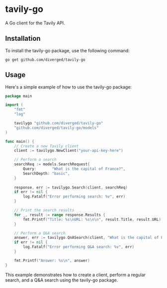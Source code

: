 # tavily-go

A Go client for the Tavily API.

## Installation

To install the tavily-go package, use the following command:

```shell
go get github.com/diverged/tavily-go
```

## Usage

Here's a simple example of how to use the tavily-go package:

```go
package main

import (
    "fmt"
    "log"

    tavilygo "github.com/diverged/tavily-go"
    "github.com/diverged/tavily-go/models"
)

func main() {
    // Create a new Tavily client
    client := tavilygo.NewClient("your-api-key-here")

    // Perform a search
    searchReq := models.SearchRequest{
        Query:       "What is the capital of France?",
        SearchDepth: "basic",
    }
    
    response, err := tavilygo.Search(client, searchReq)
    if err != nil {
        log.Fatalf("Error performing search: %v", err)
    }

    // Print the search results
    for _, result := range response.Results {
        fmt.Printf("Title: %s\nURL: %s\n\n", result.Title, result.URL)
    }

    // Perform a Q&A search
    answer, err := tavilygo.QnASearch(client, "What is the capital of France?", "basic")
    if err != nil {
        log.Fatalf("Error performing Q&A search: %v", err)
    }

    fmt.Printf("Answer: %s\n", answer)
}
```

This example demonstrates how to create a client, perform a regular search, and a Q&A search using the tavily-go package.

